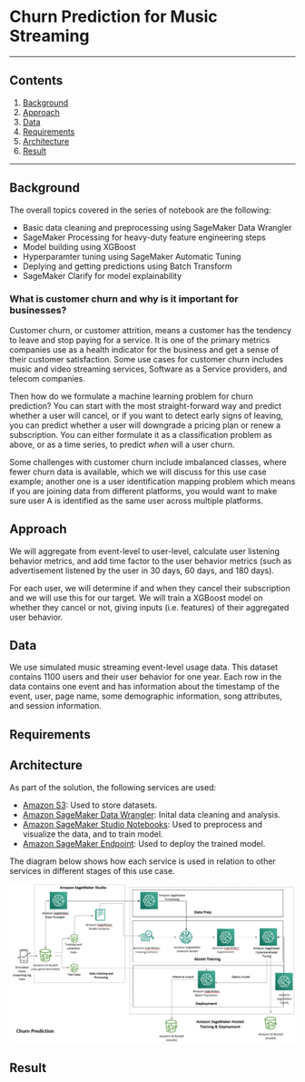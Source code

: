 # Churn Prediction for Music Streaming
---
## Contents

1. [Background](#background)
1. [Approach](#approach)
1. [Data](#data)
1. [Requirements](#requirements)
1. [Architecture](#architecture)
1. [Result](#Result)

---

## Background
The overall topics covered in the series of notebook are the following:  


* Basic data cleaning and preprocessing using SageMaker Data Wrangler
* SageMaker Processing for heavy-duty feature engineering steps
* Model building using XGBoost
* Hyperparamter tuning using SageMaker Automatic Tuning
* Deplying and getting predictions using Batch Transform
* SageMaker Clarify for model explainability

### What is customer churn and why is it important for businesses? 
Customer churn, or customer attrition, means a customer has the tendency to leave and stop paying for a service. It is one of the primary metrics companies use as a health indicator for the business and get a sense of their customer satisfaction. Some use cases for customer churn includes music and video streaming services, Software as a Service providers, and telecom companies.

Then how do we formulate a machine learning problem for churn prediction? You can start with the most straight-forward way and predict whether a user will cancel, or if you want to detect early signs of leaving, you can predict whether a user will downgrade a pricing plan or renew a subscription. You can either formulate it as a classification problem as above, or as a time series, to predict *when* will a user churn.

Some challenges with customer churn include imbalanced classes, where fewer churn data is available, which we will discuss for this use case example; another one is a user identification mapping problem which means if you are joining data from different platforms, you would want to make sure user A is identified as the same user across multiple platforms.

## Approach
We will aggregate from event-level to user-level, calculate user listening behavior metrics, and add time factor to the user behavior metrics (such as advertisement listened by the user in 30 days, 60 days, and 180 days).

For each user, we will determine if and when they cancel their subscription and we will use this for our target. We will train a XGBoost model on whether they cancel or not, giving inputs (i.e. features) of their aggregated user behavior.

## Data
We use simulated music streaming event-level usage data. This dataset contains 1100 users and their user behavior for one year. Each row in the data contains one event and has information about the timestamp of the event, user, page name, some demographic information, song attributes, and session information. 


 
## Requirements
<!--
You will need an AWS account to use this solution. Sign up for an [account](https://aws.amazon.com/) before you proceed. 

You will also need to have permission to use [Amazon SageMaker Studio](https://docs.aws.amazon.com/sagemaker/latest/dg/gs-studio.html) and to create all the resources detailed in the [architecture section](#architecture). All AWS permissions can be managed through [AWS IAM](https://aws.amazon.com/iam/). Admin users will have the required permissions, but please contact your account's AWS administrator if your user account doesn't have the required permissions.

To run this notebook under your own AWS account, you'll need to first create an S3 bucket and change the Amazon S3 locations within the code. For data, you have the option to use the same pregenerated data set used in this notebook found in the data folder, recreate the data using the initial generation code and specified changes or replace the data with your own data instead.
-->
## Architecture
As part of the solution, the following services are used:

* [Amazon S3](https://aws.amazon.com/s3/): Used to store datasets.
* [Amazon SageMaker Data Wrangler](): Inital data cleaning and analysis. 
* [Amazon SageMaker Studio Notebooks](https://aws.amazon.com/sagemaker/): Used to preprocess and visualize the data, and to train model.
* [Amazon SageMaker Endpoint](https://aws.amazon.com/sagemaker/): Used to deploy the trained model.

The diagram below shows how each service is used in relation to other services in different stages of this use case.
<div>
    <img src="image/use_case_diagram_v2.png" width="800"/>
</div>


## Result


